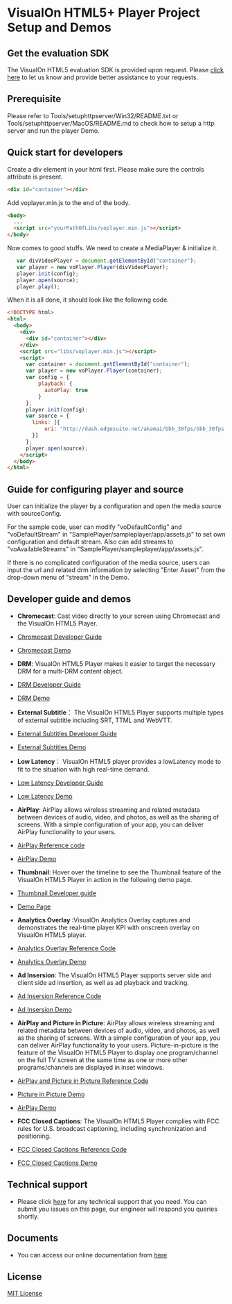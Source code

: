 # VisualOn HTML5+ Player Project Setup and Demos

## Get the evaluation SDK
The VisualOn HTML5 evaluation SDK is provided upon request. Please [click here](https://www.visualon.com/index.php/contact-2) to let us know and provide  better assistance to your requests.

## Prerequisite
Please refer to Tools/setuphttpserver/Win32/README.txt or Tools/setuphttpserver/MacOS/README.md to check how to setup a http server and run the player Demo.


## Quick start for developers
Create a div element in your html first. Please make sure the controls attribute
is present.
```html
<div id="container"></div>
```
Add voplayer.min.js to the end of the body.
```html
<body>
  ...
  <script src="yourPathOfLibs/voplayer.min.js"></script>
</body>
```
Now comes to good stuffs. We need to create a MediaPlayer & initialize it.
```js
   var divVideoPlayer = document.getElementById("container");
   var player = new voPlayer.Player(divVideoPlayer);
   player.init(config);
   player.open(source);
   player.play();
```
When it is all done, it should look like the following code.
```html
<!DOCTYPE html>
<html>
  <body>
    <div>
      <div id="container"></div>
    </div>
    <script src="libs/voplayer.min.js"></script>
    <script>
      var container = document.getElementById("container");
      var player = new voPlayer.Player(container);
      var config = {
          playback: {
            autoPlay: true
          }
      };
      player.init(config);
      var source = {
        links: [{
            uri: "http://dash.edgesuite.net/akamai/bbb_30fps/bbb_30fps.mpd"
        }]
      };
      player.open(source);
    </script>
  </body>
</html>
```
## Guide for configuring player and source
User can initialize the player by a configuration and open the media source with sourceConfig. 

For the sample code, user can modify "voDefaultConfig" and "voDefaultStream" in "SamplePlayer/sampleplayer/app/assets.js"
to set own configuration and default stream. Also can add streams to "voAvailableStreams" in
"SamplePlayer/sampleplayer/app/assets.js".

If there is no complicated configuration of the media source, users can input the url and related drm information 
by selecting "Enter Asset" from the drop-down menu of "stream" in the Demo.



## Developer guide and demos


- **Chromecast**: Cast video directly to your screen using Chromecast and the VisualOn HTML5 Player. 
- [Chromecast Developer Guide](/chromecast)
- [Chromecast Demo](https://www.visualon.com/index.php/html5-player-chromecast-demo/)

- **DRM**: VisualOn HTML5 Player makes it easier to target the necessary DRM for a multi-DRM content object. 
- [DRM Developer Guide](/drm) 
- [DRM Demo](https://www.visualon.com/index.php/html5-player-drm-demo/)

-  **External Subtitle**： The VisualOn HTML5 Player supports multiple types of external subtitle including SRT, TTML and WebVTT. 
- [External Subtitles Developer Guide](/external-subtitle)
- [External Subtitles Demo](https://www.visualon.com/index.php/html5-player-external-subtitle-demo/)

- **Low Latency**： VisualOn HTML5 player provides a lowLatency mode to fit to the situation with high real-time demand.   
- [Low Latency Developer Guide](/low-latency)
- [Low Latency Demo](https://www.visualon.com/index.php/html5-player-low-latency-demo2/)

- **AirPlay**: AirPlay allows wireless streaming and related metadata between devices of audio, video, and photos, as well as the sharing of screens. With a simple configuration of your app, you can deliver AirPlay functionality to your users. 
- [AirPlay Reference code](/airplay-and-picture-in-picture)
- [AirPlay Demo](https://www.visualon.com/index.php/html5-player-airplay-demo/)

- **Thumbnail**: Hover over the timeline to see the Thumbnail feature of the VisualOn HTML5 Player in action in the following demo page. 
- [Thumbnail Developer guide](/webvtt-thumbnails)
- [Demo Page](https://www.visualon.com/index.php/html5-player-thumbnail-demo/)


- **Analytics Overlay** :VisualOn Analytics Overlay captures and demonstrates the real-time player KPI with onscreen overlay on VisualOn HTML5 player. 
- [Analytics Overlay Reference Code](/analytics-overlay)
- [Analytics Overlay Demo](https://www.visualon.com/index.php/html5-player-analytics-overlay-demo/)

- **Ad Insersion**: The VisualOn HTML5 Player supports server side and client side ad insertion, as well as ad playback and tracking.
- [Ad Insersion Reference Code](/ad-insertion)
- [Ad Insersion Demo](https://www.visualon.com/index.php/html5-player-ads-demo/)

- **AirPlay and Picture in Picture**: AirPlay allows wireless streaming and related metadata between devices of audio, video, and photos, as well as the sharing of screens. With a simple configuration of your app, you can deliver AirPlay functionality to your users. Picture-in-picture is the feature of the VisualOn HTML5 Player to display one program/channel on the full TV screen at the same time as one or more other programs/channels are displayed in inset windows.
- [AirPlay and Picture in Picture Reference Code ](/airplay-and-picture-in-picture)
- [Picture in Picture Demo](https://www.visualon.com/index.php/html5-player-airplay-and-picture-in-picture-demo/)
- [AirPlay Demo](https://www.visualon.com/index.php/html5-player-airplay-demo/)


- **FCC Closed Captions**: The VisualOn HTML5 Player complies with FCC rules for U.S. broadcast captioning, including synchronization and positioning.
-  [FCC Closed Captions Reference Code](/fcc)
-  [FCC Closed Captions Demo](https://www.visualon.com/index.php/html5-player-fcc-demo/)



## Technical support
- Please click [here](/issues) for any technical support that you need. You can submit you issues on this page, our engineer will respond you queries shortly.


## Documents
- You can access our online documentation from [here](https://www.visualon.com/index.php/developer/)

## License
[MIT License](/LICENSE)
